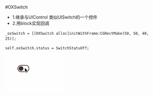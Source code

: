 #OXSwitch
* 1.继承与UIControl 类似UISwitch的一个控件
* 2.用block实现回调

`_oxSwitch = [[OXSwitch alloc]initWithFrame:CGRectMake(50, 50, 40, 25)];`

`self.oxSwitch.status = SwitchStatuOff;`

![image](https://github.com/h5865885/OXSwitch/blob/master/switch.gif)   
